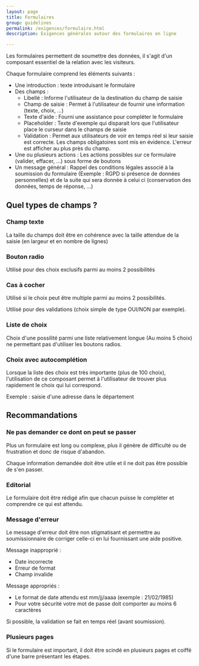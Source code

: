 ```yaml
---
layout: page
title: Formulaires
group: guidelines
permalink: /exigences/formulaire.html
description: Exigences générales autour des formulaires en ligne

---
```


Les formulaires permettent de soumettre des données, il s'agit d'un composant essentiel de la relation avec les visiteurs.

Chaque formulaire comprend les éléments suivants :
* Une introduction : texte introduisant le formulaire
* Des champs :
  * Libellé : Informe l'utilisateur de la destination du champ de saisie 
  * Champ de saisie : Permet à l'utilisateur de fournir une information (texte, choix, ...)
  * Texte d'aide : Fourni une assistance pour compléter le formulaire
  * Placeholder : Texte d'exemple qui disparait lors que l'utilisateur place le curseur dans le champs de saisie
  * Validation : Permet aux utilisateurs de voir en temps réel si leur saisie est correcte. Les champs obligatoires sont mis en évidence. L'erreur est afficher au plus près du champ.
* Une ou plusieurs actions : Les actions possibles sur ce formulaire (valider, effacer, ...) sous forme de boutons
* Un message général : Rappel des conditions légales associé à la soumission du formulaire (Exemple : RGPD si présence de données personnelles) et de la suite qui sera donnée à celui ci (conservation des données, temps de réponse, ...)

## Quel types de champs ?

### Champ texte

La taille du champs doit être en cohérence avec la taille attendue de la saisie (en largeur et en nombre de lignes)

### Bouton radio

Utilisé pour des choix exclusifs parmi au moins 2 possibilités

### Cas à cocher

Utilisé si le choix peut être multiple parmi au moins 2 possibilités.

Utilisé pour des validations (choix simple de type OUI/NON par exemple).

### Liste de choix

Choix d'une possilité parmi une liste relativement longue (Au moins 5 choix) ne permettant pas d'utiliser les boutons radios.

### Choix avec autocomplétion

Lorsque la liste des choix est très importante (plus de 100 choix), l'utilisation de ce composant permet à l'utilisateur de trouver plus rapidement le choix qui lui correspond.

Exemple : saisie d'une adresse dans le département 

## Recommandations

### Ne pas demander ce dont on peut se passer

Plus un formulaire est long ou complexe, plus il génère de difficulté ou de frustration et donc de risque d'abandon.

Chaque information demandée doit être utile et il ne doit pas être possible de s'en passer.

### Editorial

Le formulaire doit être rédigé afin que chacun puisse le compléter et comprendre ce qui est attendu.

### Message d'erreur

Le message d'erreur doit être non stigmatisant et permettre au soumissionnaire de corriger celle-ci en lui fournissant une aide positive.

Message inapproprié : 
* Date incorrecte
* Erreur de format
* Champ invalide

Message appropriés :
* Le format de date attendu est mm/jj/aaaa (exemple : 21/02/1985)
* Pour votre sécurité votre mot de passe doit comporter au moins 6 caractères

Si possible, la validation se fait en temps réel (avant soumission).

### Plusieurs pages

Si le formulaire est important, il doit être scindé en plusieurs pages et coiffé d'une barre présentant les étapes.

